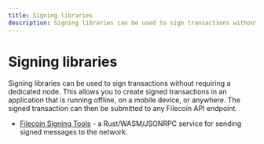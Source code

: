 ```yaml
---
title: Signing libraries
description: Signing libraries can be used to sign transactions without requiring a dedicated node.
---
```


# Signing libraries

Signing libraries can be used to sign transactions without requiring a dedicated node. This allows you to create signed transactions in an application that is running offline, on a mobile device, or anywhere. The signed transaction can then be submitted to any Filecoin API endpoint.

- [Filecoin Signing Tools](https://github.com/zondax/filecoin-rs) - a Rust/WASM/JSONRPC service for sending signed messages to the network.
